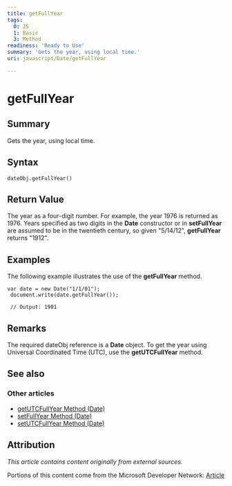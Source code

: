 ```yaml
---
title: getFullYear
tags:
  0: JS
  1: Basic
  3: Method
readiness: 'Ready to Use'
summary: 'Gets the year, using local time.'
uri: javascript/Date/getFullYear

---
```

# getFullYear

## Summary

Gets the year, using local time.

## Syntax

    dateObj.getFullYear()

## Return Value

The year as a four-digit number. For example, the year 1976 is returned as 1976. Years specified as two digits in the **Date** constructor or in **setFullYear** are assumed to be in the twentieth century, so given "5/14/12", **getFullYear** returns "1912".

## Examples

The following example illustrates the use of the **getFullYear** method.

``` {.js}
var date = new Date("1/1/01");
 document.write(date.getFullYear());

 // Output: 1901
```

## Remarks

The required dateObj reference is a **Date** object. To get the year using Universal Coordinated Time (UTC), use the **getUTCFullYear** method.

## See also

### Other articles

-   [getUTCFullYear Method (Date)](/javascript/Date/getUTCFullYear)
-   [setFullYear Method (Date)](/javascript/Date/setFullYear)
-   [setUTCFullYear Method (Date)](/javascript/Date/setUTCFullYear)

## Attribution

*This article contains content originally from external sources.*

Portions of this content come from the Microsoft Developer Network: [Article](http://msdn.microsoft.com/en-us/library/ie/29y2w2x3(v=vs.94).aspx)

